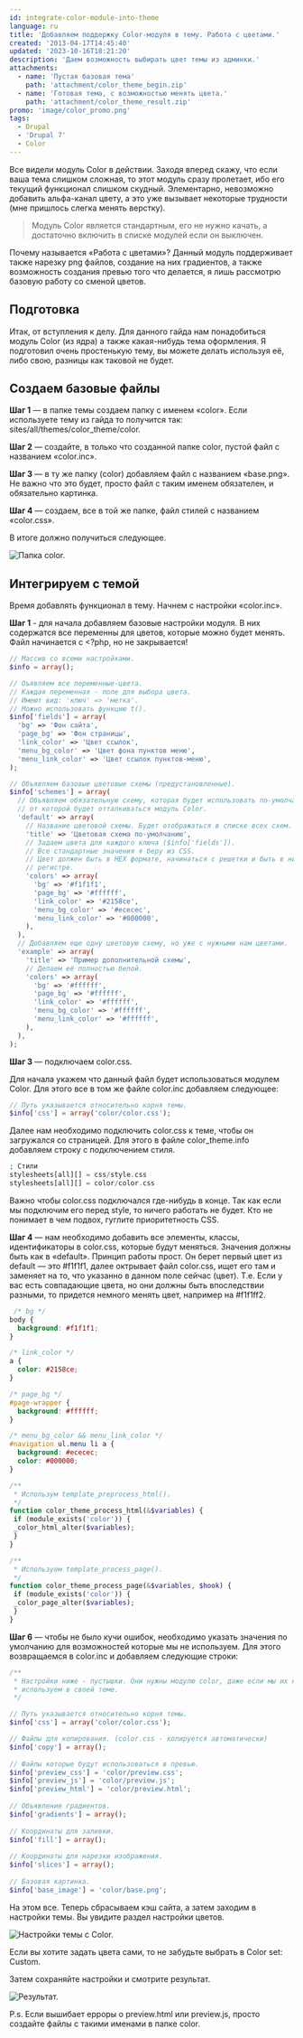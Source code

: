 ```yaml
---
id: integrate-color-module-into-theme
language: ru
title: 'Добавляем поддержку Color-модуля в тему. Работа с цветами.'
created: '2013-04-17T14:45:40'
updated: '2023-10-16T18:21:20'
description: 'Даем возможность выбирать цвет темы из админки.'
attachments:
  - name: 'Пустая базовая тема'
    path: 'attachment/color_theme_begin.zip'
  - name: 'Готовая тема, с возможностью менять цвета.'
    path: 'attachment/color_theme_result.zip'
promo: 'image/color_promo.png'
tags:
  - Drupal
  - 'Drupal 7'
  - Color
---
```


Все видели модуль Color в действии. Заходя вперед скажу, что если ваша тема
слишком сложная, то этот модуль сразу пролетает, ибо его текущий функционал
слишком скудный. Элементарно, невозможно добавить альфа-канал цвету, а это уже
вызывает некоторые трудности (мне пришлось слегка менять верстку).

> Модуль Color является стандартным, его не нужно качать, а достаточно включить
> в списке модулей если он выключен.

Почему называется «Работа с цветами»? Данный модуль поддерживает также нарезку
png файлов, создание на них градиентов, а также возможность создания превью того
что делается, я лишь рассмотрю базовую работу со сменой цветов.

## Подготовка

Итак, от вступления к делу. Для данного гайда нам понадобиться модуль Color (из
ядра) а также какая-нибудь тема оформления. Я подготовил очень простенькую тему,
вы можете делать используя её, либо свою, разницы как таковой не будет.

## Создаем базовые файлы

**Шаг 1** — в папке темы создаем папку с именем «color». Если используете тему
из гайда то получится так: sites/all/themes/color_theme/color.

**Шаг 2** — создайте, в только что созданной папке color, пустой файл с
названием «color.inc».

**Шаг 3** — в ту же папку (color) добавляем файл с названием «base.png». Не
важно что это будет, просто файл с таким именем обязателен, и обязательно
картинка.

**Шаг 4** — создаем, все в той же папке, файл стилей с названием «color.css».

В итоге должно получиться следующее.

![Папка color.](image/color_folder.png)

## Интегрируем с темой

Время добавлять функционал в тему. Начнем с настройки «color.inc».

**Шаг 1** - для начала добавляем базовые настройки модуля. В них содержатся все
переменны для цветов, которые можно будет менять. Файл начинается с <?php, но не
закрывается!

```php
// Массив со всеми настройками.
$info = array();

// Оъявляем все переменные-цвета.
// Каждая переменная - поле для выбора цвета.
// Имеют вид: 'ключ' => 'метка'.
// Можно использовать функцию t().
$info['fields'] = array(
  'bg' => 'Фон сайта',
  'page_bg' => 'Фон страницы',
  'link_color' => 'Цвет ссылок',
  'menu_bg_color' => 'Цвет фона пунктов меню',
  'menu_link_color' => 'Цвет ссылок пунктов-меню',
);
```

```php {"header":"Шаг 2 — создаем базовые цветовые схемы."}
// Объявляем базовые цветовые схемы (предустановленные).
$info['schemes'] = array(
  // Объявляем обязательную схему, которая будет использовать по-умолчанию, и 
  // от которой будет отталкиваться модуль Color.
  'default' => array(
    // Название цветовой схемы. Будет отображаться в списке всех схем.
    'title' => 'Цветовая схема по-умолчанию',
    // Задаем цвета для каждого ключа ($info['fields']).
    // Все стандартные значения я беру из CSS.
    // Цвет должен быть в HEX формате, начинаться с решетки и быть в нижнем
    // регистре.
    'colors' => array(
      'bg' => '#f1f1f1',
      'page_bg' => '#ffffff',
      'link_color' => '#2158ce',
      'menu_bg_color' => '#ececec',
      'menu_link_color' => '#000000',
    ),
  ),
  // Добавляем еще одну цветовую схему, но уже с нужными нам цветами.
  'example' => array(
    'title' => 'Пример дополнительной схемы',
    // Делаем её полностью белой.
    'colors' => array(
      'bg' => '#ffffff',
      'page_bg' => '#ffffff',
      'link_color' => '#ffffff',
      'menu_bg_color' => '#ffffff',
      'menu_link_color' => '#ffffff',
    ),
  ),
);
```

**Шаг 3** — подключаем color.css.

Для начала укажем что данный файл будет использоваться модулем Color. Для этого
все в том же файле color.inc добавляем следующее:

```php
// Путь указывается относительно корня темы.
$info['css'] = array('color/color.css');
```

Далее нам необходимо подключить color.css к теме, чтобы он загружался со
страницей. Для этого в файле color_theme.info добавляем строку с подключением
стиля.

```php
; Стили
stylesheets[all][] = css/style.css
stylesheets[all][] = color/color.css
```

Важно чтобы color.css подключался где-нибудь в конце. Так как если мы подключим
его перед style, то ничего работать не будет. Кто не понимает в чем подвох,
гуглите приоритетность CSS.

**Шаг 4** — нам необходимо добавить все элементы, классы, идентификаторы в
color.css, которые будут меняться. Значения должны быть как в «default». Принцип
работы прост. Он берет первый цвет из default — это #f1f1f1, далее октрывает
файл color.css, ищет его там и заменяет на то, что указанно в данном поле
сейчас (цвет). Т.е. Если у вас есть совпадающие цвета, но они должны быть
впоследствии разными, то придется немного менять цвет, например на #f1f1ff2.

```css
 /* bg */
body {
  background: #f1f1f1;
}

/* link_color */
a {
  color: #2158ce;
}

/* page_bg */
#page-wrapper {
  background: #ffffff;
}

/* menu_bg_color && menu_link_color */
#navigation ul.menu li a {
  background: #ececec;
  color: #000000;
}
```

```php {"header":"Шаг 5 — добавляем настройки в нашу тему. Код добавляется в template.php темы"}
/**
 * Использум template_preprocess_html().
 */
function color_theme_process_html(&$variables) {
 if (module_exists('color')) {
 _color_html_alter($variables);
 }
}

/**
 * Используем template_process_page().
 */
function color_theme_process_page(&$variables, $hook) {
 if (module_exists('color')) {
 _color_page_alter($variables);
 }
}
```

**Шаг 6** — чтобы не было кучи ошибок, необходимо указать значения по умолчанию
для возможностей которые мы не используем. Для этого возвращаемся в color.inc и
добавляем следующие строки:

```php
/**
 * Настройки ниже - пустышки. Они нужны модулю color, даже если мы их не
 * используем в своей теме.
 */

// Путь указывается относительно корня темы.
$info['css'] = array('color/color.css');

// Файлы для копирования. (color.css - копируется автоматически)
$info['copy'] = array();
 
// Файлы которые будут использоваться в превью.
$info['preview_css'] = 'color/preview.css';
$info['preview_js'] = 'color/preview.js';
$info['preview_html'] = 'color/preview.html';
 
// Объявление градиентов.
$info['gradients'] = array();
 
// Координаты для заливки.
$info['fill'] = array();
 
// Координаты для нарезки изображения.
$info['slices'] = array();
 
// Базовая картинка.
$info['base_image'] = 'color/base.png';
```

На этом все. Теперь сбрасываем кэш сайта, а затем заходим в настройки темы. Вы
увидите раздел настройки цветов.

![Настройки темы с Color.](image/settings.png)

Если вы хотите задать цвета сами, то не забудьте выбрать в Color set: Custom.

Затем сохраняйте настройки и смотрите результат.

![Результат.](image/result.png)

P.s. Если вышибает ерроры о preview.html или preview.js, просто создайте файлы с
такими именами в папке color.
